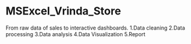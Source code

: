# MSExcel_Vrinda_Store
From raw data of sales to interactive dashboards. 1.Data cleaning 2.Data processing 3.Data analysis 4.Data Visualization 5.Report
